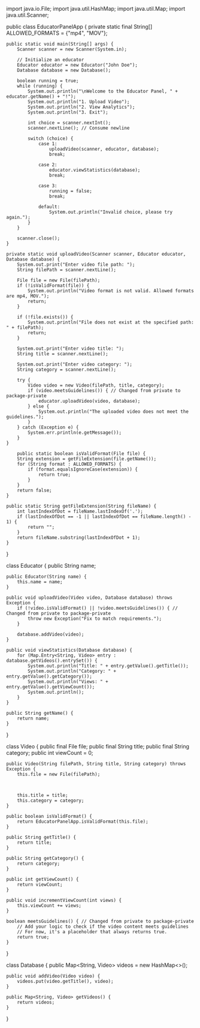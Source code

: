 import java.io.File;
import java.util.HashMap;
import java.util.Map;
import java.util.Scanner;

public class EducatorPanelApp {
    private static final String[] ALLOWED_FORMATS = {"mp4", "MOV"};

    public static void main(String[] args) {
        Scanner scanner = new Scanner(System.in);
        
        // Initialize an educator
        Educator educator = new Educator("John Doe");
        Database database = new Database();
        
        boolean running = true;
        while (running) {
            System.out.println("\nWelcome to the Educator Panel, " + educator.getName() + "!");
            System.out.println("1. Upload Video");
            System.out.println("2. View Analytics");
            System.out.println("3. Exit");

            int choice = scanner.nextInt();
            scanner.nextLine(); // Consume newline

            switch (choice) {
                case 1:
                    uploadVideo(scanner, educator, database);
                    break;
                    
                case 2:
                    educator.viewStatistics(database);
                    break;

                case 3:
                    running = false;
                    break;

                default:
                    System.out.println("Invalid choice, please try again.");
            }
        }

        scanner.close();
    }

    private static void uploadVideo(Scanner scanner, Educator educator, Database database) {
        System.out.print("Enter video file path: ");
        String filePath = scanner.nextLine();

        File file = new File(filePath);
        if (!isValidFormat(file)) {
            System.out.println("Video format is not valid. Allowed formats are mp4, MOV.");
            return;
        }
        
        if (!file.exists()) {
            System.out.println("File does not exist at the specified path: " + filePath);
            return;
        }

        System.out.print("Enter video title: ");
        String title = scanner.nextLine();

        System.out.print("Enter video category: ");
        String category = scanner.nextLine();
        
        try {
            Video video = new Video(filePath, title, category);
            if (video.meetsGuidelines()) { // Changed from private to package-private
                educator.uploadVideo(video, database);
            } else {
                System.out.println("The uploaded video does not meet the guidelines.");
            }
        } catch (Exception e) {
            System.err.println(e.getMessage());
        }
    }

        public static boolean isValidFormat(File file) {
        String extension = getFileExtension(file.getName());
        for (String format : ALLOWED_FORMATS) {
            if (format.equalsIgnoreCase(extension)) {
                return true;
            }
        }
        return false;
    }

    public static String getFileExtension(String fileName) {
        int lastIndexOfDot = fileName.lastIndexOf('.');
        if (lastIndexOfDot == -1 || lastIndexOfDot == fileName.length() - 1) {
            return "";
        }
        return fileName.substring(lastIndexOfDot + 1);
    }
}

class Educator {
    public String name;

    public Educator(String name) {
        this.name = name;
    }

    public void uploadVideo(Video video, Database database) throws Exception {
        if (!video.isValidFormat() || !video.meetsGuidelines()) { // Changed from private to package-private
            throw new Exception("Fix to match requirements.");
        }
        
        database.addVideo(video);
    }

    public void viewStatistics(Database database) {
        for (Map.Entry<String, Video> entry : database.getVideos().entrySet()) {
            System.out.println("Title: " + entry.getValue().getTitle());
            System.out.println("Category: " + entry.getValue().getCategory());
            System.out.println("Views: " + entry.getValue().getViewCount());
            System.out.println();
        }
    }

    public String getName() {
        return name;
    }
}

class Video {
    public final File file;
    public final String title;
    public final String category;
    public int viewCount = 0;

    public Video(String filePath, String title, String category) throws Exception {
        this.file = new File(filePath);
      

        
        this.title = title;
        this.category = category;
    }

    public boolean isValidFormat() {
        return EducatorPanelApp.isValidFormat(this.file);
    }

    public String getTitle() {
        return title;
    }

    public String getCategory() {
        return category;
    }

    public int getViewCount() {
        return viewCount;
    }

    public void incrementViewCount(int views) {
        this.viewCount += views;
    }

    boolean meetsGuidelines() { // Changed from private to package-private
        // Add your logic to check if the video content meets guidelines
        // For now, it's a placeholder that always returns true.
        return true;
    }
}

class Database {
    public Map<String, Video> videos = new HashMap<>();

    public void addVideo(Video video) {
        videos.put(video.getTitle(), video);
    }

    public Map<String, Video> getVideos() {
        return videos;
    }
}

